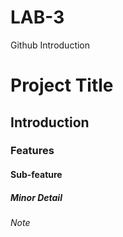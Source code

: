 # LAB-3
Github Introduction

# Project Title

## Introduction

### Features

#### Sub-feature

##### Minor Detail

###### Note
